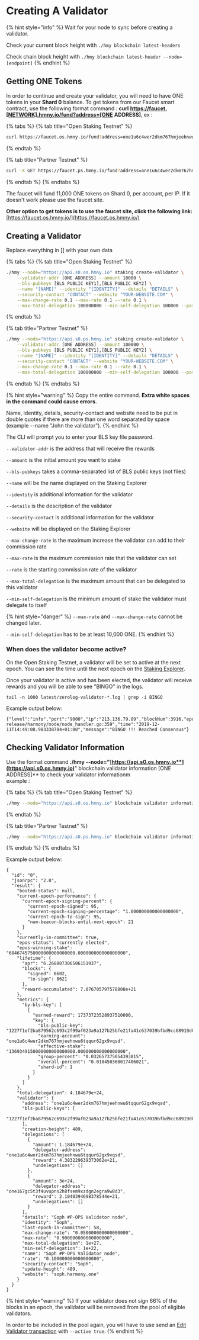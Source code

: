 # Creating A Validator

{% hint style="info" %}
Wait for your node to sync before creating a validator.

Check your current block height with `./hmy blockchain latest-headers`

Check chain block height with `./hmy blockchain latest-header --node=[endpoint]`
{% endhint %}

## Getting ONE Tokens <a id="getting-one-tokens"></a>

In order to continue and create your validator, you will need to have ONE tokens in your **Shard 0** balance. To get tokens from our Faucet smart contract, use the following format command : **curl** [**https://faucet.\[NETWORK\].hmny.io/fund?address=\[ONE**](https://faucet.os.hmny.io/fund?address=[ONE) **ADDRESS\]**, ex : 

{% tabs %}
{% tab title="Open Staking Testnet" %}
```bash
curl https://faucet.os.hmny.io/fund?address=one1u6c4wer2dkm767hmjeehnwu6tqqur62gx9vqsd
```
{% endtab %}

{% tab title="Partner Testnet" %}
```bash
curl -X GET https://faucet.ps.hmny.io/fund?address=one1u6c4wer2dkm767hmjeehnwu6tqqur62gx9vqsd
```
{% endtab %}
{% endtabs %}

The faucet will fund 11,000 ONE tokens on Shard 0, per account, per IP. If it doesn't work please use the faucet site.

**Other option to get tokens is to use the faucet site, click the following link:** [https://faucet.os.hmny.io/](https://faucet.os.hmny.io/)

## Creating a Validator <a id="creating-a-validator"></a>

Replace everything in \[\] with your own data

{% tabs %}
{% tab title="Open Staking Testnet" %}
```bash
./hmy --node="https://api.s0.os.hmny.io" staking create-validator \
    --validator-addr [ONE ADDRESS] --amount 10000 \
    --bls-pubkeys [BLS PUBLIC KEY1],[BLS PUBLIC KEY2] \
    --name "[NAME]" --identity "[IDENTITY]" --details "DETAILS" \
    --security-contact "CONTACT" --website "YOUR-WEBSITE.COM" \
    --max-change-rate 0.1 --max-rate 0.1 --rate 0.1 \
    --max-total-delegation 100000000 --min-self-delegation 100000 --passphrase
```
{% endtab %}

{% tab title="Partner Testnet" %}
```bash
./hmy --node="https://api.s0.ps.hmny.io" staking create-validator \
    --validator-addr [ONE ADDRESS] --amount 100000 \
    --bls-pubkeys [BLS PUBLIC KEY1],[BLS PUBLIC KEY2] \
    --name "[NAME]" --identity "[IDENTITY]" --details "DETAILS" \
    --security-contact "CONTACT" --website "YOUR-WEBSITE.COM" \
    --max-change-rate 0.1 --max-rate 0.1 --rate 0.1 \
    --max-total-delegation 100000000 --min-self-delegation 100000 --passphrase
```
{% endtab %}
{% endtabs %}

{% hint style="warning" %}
Copy the entire command. **Extra white spaces in the command could cause errors.**

Name, identity, details, security-contact and website need to be put in double quotes if there are more than one word separated by space \(example --name "John the validator"\).
{% endhint %}

The CLI will prompt you to enter your BLS key file password.

`--validator-addr` is the address that will receive the rewards

`--amount` is the initial amount you want to stake

`--bls-pubkeys` takes a comma-separated list of BLS public keys \(not files\)

`--name` will be the name displayed on the Staking Explorer

`--identity` is additional information for the validator

`--details` is the description of the validator

`--security-contact` is additional information for the validator

`--website` will be displayed on the Staking Explorer

`--max-change-rate` is the maximum increase the validator can add to their commission rate

`--max-rate` is the maximum commission rate that the validator can set

`--rate` is the starting commission rate of the validator

`--max-total-delegation` is the maximum amount that can be delegated to this validator

`--min-self-delegation` is the minimum amount of stake the validator must delegate to itself

{% hint style="danger" %}
`--max-rate` and `--max-change-rate` cannot be changed later.

`--min-self-delegation` has to be at least 10,000 ONE.
{% endhint %}

### When does the validator become active? <a id="when-does-the-validator-become-active"></a>

On the Open Staking Testnet, a validator will be set to active at the next epoch. You can see the time until the next epoch on the [Staking Explorer](https://staking.harmony.one/portfolio).

Once your validator is active and has been elected, the validator will receive rewards and you will be able to see "BINGO" in the logs.

```text
tail -n 1000 latest/zerolog-validator-*.log | grep -i BINGO
```

Example output below:

```text
{"level":"info","port":"9000","ip":"213.136.79.89","blockNum":3916,"epochNum":26,"ViewId":3916,"blockHash":"0xca71fc9aa92f694f664aa34d7e3e82cf9b678e3a062d3bbbabebfbc5f0598d84","numTxns":0,"numStakingTxns":0,"caller":"/mnt/jenkins/workspace/harmony-release/harmony/node/node_handler.go:359","time":"2019-12-11T14:49:08.983338784+01:00","message":"BINGO !!! Reached Consensus"}
```

## Checking Validator Information <a id="checking-validator-information"></a>

Use the format command **./hmy --node="**[**https://api.s0.os.hmny.io**](https://api.s0.os.hmny.io)**" blockchain validator information \[ONE ADDRESS\]** to check your validator informationm   
example : 

{% tabs %}
{% tab title="Open Staking Testnet" %}
```bash
./hmy --node="https://api.s0.os.hmny.io" blockchain validator information one1u6c4wer2dkm767hmjeehnwu6tqqur62gx9vqsd
```
{% endtab %}

{% tab title="Partner Testnet" %}
```bash
./hmy --node="https://api.s0.ps.hmny.io" blockchain validator information one1u6c4wer2dkm767hmjeehnwu6tqqur62gx9vqsd
```
{% endtab %}
{% endtabs %}

Example output below:

```text
{
  "id": "0",
  "jsonrpc": "2.0",
  "result": {
    "booted-status": null,
    "current-epoch-performance": {
      "current-epoch-signing-percent": {
        "current-epoch-signed": 95,
        "current-epoch-signing-percentage": "1.000000000000000000",
        "current-epoch-to-sign": 95,
        "num-beacon-blocks-until-next-epoch": 21
      }
    },
    "currently-in-committee": true,
    "epos-status": "currently elected",
    "epos-winning-stake": "6846745750000000000000000.000000000000000000",
    "lifetime": {
      "apr": "6.268807306506151937",
      "blocks": {
        "signed": 8602,
        "to-sign": 8621
      },
      "reward-accumulated": 7.076705797578808e+21
    },
    "metrics": {
      "by-bls-key": [
        {
          "earned-reward": 17373723528937510000,
          "key": {
            "bls-public-key": "1227f1ef2ba879562c693c2f99af023a9a127b25bfe21fa41c637039bfbd9cc68919d0edce4f2aa57983ffcbc39b1b01",
            "earning-account": "one1u6c4wer2dkm767hmjeehnwu6tqqur62gx9vqsd",
            "effective-stake": "1369349150000000000000000.000000000000000000",
            "group-percent": "0.032657375054393815",
            "overall-percent": "0.010450360017406021",
            "shard-id": 1
          }
        }
      ]
    },
    "total-delegation": 4.184679e+24,
    "validator": {
      "address": "one1u6c4wer2dkm767hmjeehnwu6tqqur62gx9vqsd",
      "bls-public-keys": [
        "1227f1ef2ba879562c693c2f99af023a9a127b25bfe21fa41c637039bfbd9cc68919d0edce4f2aa57983ffcbc39b1b01"
      ],
      "creation-height": 489,
      "delegations": [
        {
          "amount": 1.184679e+24,
          "delegator-address": "one1u6c4wer2dkm767hmjeehnwu6tqqur62gx9vqsd",
          "reward": 4.383229639373062e+21,
          "undelegations": []
        },
        {
          "amount": 3e+24,
          "delegator-address": "one167gc5t3f4uvupns2h8fsem9xzdgn2egra9w8d3",
          "reward": 2.1040394698378544e+21,
          "undelegations": []
        }
      ],
      "details": "Soph #P-OPS Validator node",
      "identity": "Soph",
      "last-epoch-in-committee": 58,
      "max-change-rate": "0.050000000000000000",
      "max-rate": "0.900000000000000000",
      "max-total-delegation": 1e+27,
      "min-self-delegation": 1e+22,
      "name": "Soph #P-OPS Validator node",
      "rate": "0.100000000000000000",
      "security-contact": "Soph",
      "update-height": 489,
      "website": "soph.harmony.one"
    }
  }
}
```

{% hint style="warning" %}
If your validator does not sign 66% of the blocks in an epoch, the validator will be removed from the pool of eligible validators.

In order to be included in the pool again, you will have to use send an [Edit Validator transaction](creating-a-validator.md) with `--active true`.
{% endhint %}

